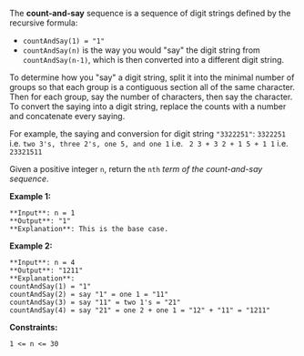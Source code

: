 The **count-and-say** sequence is a sequence of digit strings defined by the recursive formula:

- ```countAndSay(1) = "1"```
- ```countAndSay(n)``` is the way you would "say" the digit string from ```countAndSay(n-1)```, which is then converted into a different digit string.

To determine how you "say" a digit string, split it into the minimal number of groups so that each group is a contiguous section all of the same character. Then for each group, say the number of characters, then say the character. To convert the saying into a digit string, replace the counts with a number and concatenate every saying.

For example, the saying and conversion for digit string ```"3322251"```:
```3322251```
i.e. ```two 3's, three 2's, one 5, and one 1```
i.e. ``` 2 3 + 3 2 + 1 5 + 1 1```
i.e. ```23321511```

Given a positive integer ```n```, return the ```nth``` *term of the count-and-say sequence*.

**Example 1:**
```
**Input**: n = 1
**Output**: "1"
**Explanation**: This is the base case.
```

**Example 2:**
```
**Input**: n = 4
**Output**: "1211"
**Explanation**:
countAndSay(1) = "1"
countAndSay(2) = say "1" = one 1 = "11"
countAndSay(3) = say "11" = two 1's = "21"
countAndSay(4) = say "21" = one 2 + one 1 = "12" + "11" = "1211"
```

**Constraints:**

```1 <= n <= 30```

